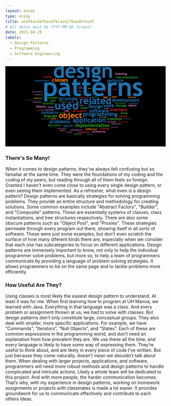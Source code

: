 ```yaml
---
layout: essay
type: essay
title: asdfkasdkfkasdfklasdjfkasdkfasdf
# All dates must be YYYY-MM-DD format!
date: 2021-04-29
labels:
  - Design Patterns
  - Programming
  - Software Engineering
---
```

<img src="../images/design-pattern.png">

<h3>There's So Many!</h3>
When it comes to design patterns, they've always felt confusing but so famaliar at the same time. They were the foundations of my coding and the coding of my peers, but reading through all of them feels so foreign. Granted I haven't even come close to using every single design pattern, or even seeing them implemented. As a refresher, what even is a design pattern? Design patterns are basically strategies for solving programming problems. They provide an entire structure and methodology for creating solutions. Some common examples include "Abstract Factory", "Builder", and "Composite" patterns. These are essentially systems of classes, class instantiations, and tree structures respectively. There are also some obscure patterns such as "Object Pool", and "Proxies". These strategies permeate through every program out there, showing itself in all sorts of software. These were just some examples, but don't even scratch the surface of how many diferent kinds there are, especially when we consider that each one has subcategories to focus on different applications. Design patterns are immensely important to know, not only to help the individual programmer solve problems, but more so, to help a team of programmers communicate by providing a language of problem solving strategies. It allows programmers to be on the same page and to tackle problems more efficiently.

<h3>How Useful Are They?</h3>
Using classes is most likely the easiest design pattern to understand. At least it was for me. When first learning how to program at UH Manoa, we learned with Java. Everything in that language was a class. And every problem or assignment thrown at us, we had to solve with classes. But design patterns don’t only constitute large, conceptual groups. They also deal with smaller, more specific applications. For example, we have “Commands”, “Iterators”, “Null Objects”, and “States”. Each of these are common expressions in the programming world, and don’t need an explanation from how prevalent they are. We use these all the time, and every language is likely to have some way of expressing them. They’re useful to think about, and are likely in every piece of code I’ve written. But just because they come naturally, doesn’t mean we shouldn’t talk about them. When dealing with larger projects, applications, and software, programmers will need more robust methods and design patterns to handle complicated and intricate actions. Likely a whole team will be dedicated to this project. And with more people, the harder communication becomes. That’s why, with my experience in design patterns, working on homework assignments or projects with classmates is made a lot easier. It provides groundwork for us to communicate effectively and contribute to each others ideas.

